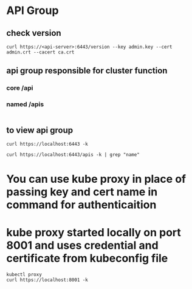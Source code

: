# API Group
## check version
```
curl https://<api-server>:6443/version --key admin.key --cert admin.crt --cacert ca.crt
```

## api group responsible for cluster function
### core /api
### named /apis

```

```
## to view api group
```
curl https://localhost:6443 -k
```
```
curl https://localhost:6443/apis -k | grep "name"
```
# You can use kube proxy in place of passing key and cert name in command for authenticaition
# kube proxy started locally on port 8001 and uses credential and certificate from kubeconfig file
```
kubectl proxy
curl https://localhost:8001 -k
``` 

